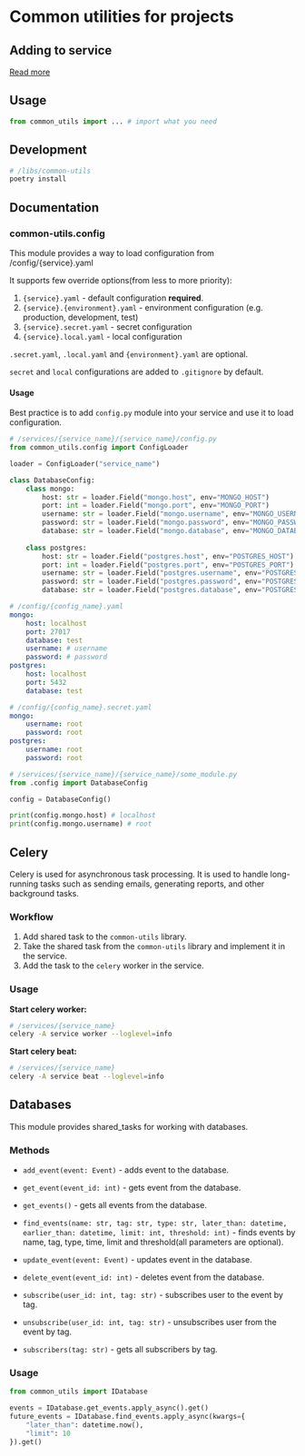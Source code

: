 # Common utilities for projects

## Adding to service

[Read more](/docs/monorepo-specs.md#add-shared-library-to-service)

## Usage

```python
from common_utils import ... # import what you need
```

## Development

```bash
# /libs/common-utils
poetry install
```

## Documentation

### common-utils.config

This module provides a way to load configuration from /config/{service}.yaml

It supports few override options(from less to more priority):
1. `{service}.yaml` - default configuration **required**.
2. `{service}.{environment}.yaml` - environment configuration (e.g. production, development, test)
3. `{service}.secret.yaml` - secret configuration
4. `{service}.local.yaml` - local configuration

`.secret.yaml`, `.local.yaml` and `{environment}.yaml` are optional.

`secret` and `local` configurations are added to `.gitignore` by default.

#### Usage
    
Best practice is to add `config.py` module into your service and use it to load configuration.

```python
# /services/{service_name}/{service_name}/config.py
from common_utils.config import ConfigLoader

loader = ConfigLoader("service_name")

class DatabaseConfig:
    class mongo:
        host: str = loader.Field("mongo.host", env="MONGO_HOST")
        port: int = loader.Field("mongo.port", env="MONGO_PORT")
        username: str = loader.Field("mongo.username", env="MONGO_USERNAME")
        password: str = loader.Field("mongo.password", env="MONGO_PASSWORD")
        database: str = loader.Field("mongo.database", env="MONGO_DATABASE")
    
    class postgres:
        host: str = loader.Field("postgres.host", env="POSTGRES_HOST")
        port: int = loader.Field("postgres.port", env="POSTGRES_PORT")
        username: str = loader.Field("postgres.username", env="POSTGRES_USERNAME")
        password: str = loader.Field("postgres.password", env="POSTGRES_PASSWORD")
        database: str = loader.Field("postgres.database", env="POSTGRES_DATABASE")
```

```yaml
# /config/{config_name}.yaml
mongo:
    host: localhost
    port: 27017
    database: test
    username: # username
    password: # password
postgres:
    host: localhost
    port: 5432
    database: test
```

```yaml
# /config/{config_name}.secret.yaml
mongo:
    username: root
    password: root
postgres:
    username: root
    password: root
```

```python
# /services/{service_name}/{service_name}/some_module.py
from .config import DatabaseConfig

config = DatabaseConfig()

print(config.mongo.host) # localhost
print(config.mongo.username) # root
```
    
## Celery

Celery is used for asynchronous task processing. It is used to handle long-running tasks such as sending emails, generating reports, and other background tasks.

### Workflow

1. Add shared task to the `common-utils` library.
2. Take the shared task from the `common-utils` library and implement it in the service.
3. Add the task to the `celery` worker in the service.

### Usage

**Start celery worker:**
```bash
# /services/{service_name}
celery -A service worker --loglevel=info
```

**Start celery beat:**
```bash
# /services/{service_name}
celery -A service beat --loglevel=info
```


## Databases

This module provides shared_tasks for working with databases.

### Methods

- `add_event(event: Event)` - adds event to the database.
- `get_event(event_id: int)` - gets event from the database.
- `get_events()` - gets all events from the database.
- `find_events(name: str, tag: str, type: str, later_than: datetime, earlier_than: datetime, limit: int, threshold: int)` - finds events by name, tag, type, time, limit and threshold(all parameters are optional).

- `update_event(event: Event)` - updates event in the database.
- `delete_event(event_id: int)` - deletes event from the database.
- `subscribe(user_id: int, tag: str)` - subscribes user to the event by tag.
- `unsubscribe(user_id: int, tag: str)` - unsubscribes user from the event by tag.
- `subscribers(tag: str)` - gets all subscribers by tag.

### Usage

```python
from common_utils import IDatabase

events = IDatabase.get_events.apply_async().get()
future_events = IDatabase.find_events.apply_async(kwargs={
    "later_than": datetime.now(),
    "limit": 10
}).get()
```

